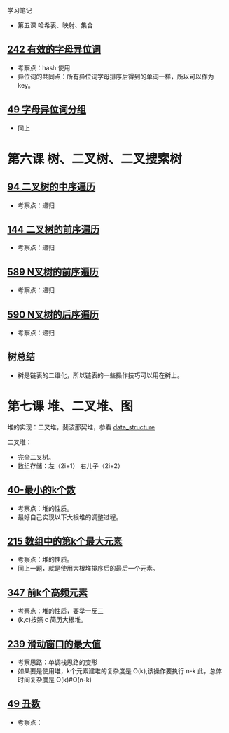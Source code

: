 
学习笔记
* 第五课 哈希表、映射、集合

## [242 有效的字母异位词](https://leetcode-cn.com/problems/valid-anagram)
   + 考察点：hash 使用
   + 异位词的共同点：所有异位词字母排序后得到的单词一样，所以可以作为 key。

## [49 字母异位词分组](https://leetcode-cn.com/problems/group-anagrams/)
   + 同上

# 第六课 树、二叉树、二叉搜索树

## [94 二叉树的中序遍历](https://leetcode-cn.com/problems/binary-tree-inorder-traversal/)
   + 考察点：递归
## [144 二叉树的前序遍历](https://leetcode-cn.com/problems/binary-tree-preorder-traversal/)
   + 考察点：递归
## [589 N叉树的前序遍历](https://leetcode-cn.com/problems/n-ary-tree-preorder-traversal/description/)
   + 考察点：递归
## [590 N叉树的后序遍历](https://leetcode-cn.com/problems/n-ary-tree-postorder-traversal/)
   + 考察点：递归

## 树总结
   + 树是链表的二维化，所以链表的一些操作技巧可以用在树上。

# 第七课 堆、二叉堆、图
  堆的实现：二叉堆，斐波那契堆，参看 [data_structure](https://en.wikipedia.org/wiki/Heap)

  二叉堆：
  + 完全二叉树。
  + 数组存储：左（2i+1） 右儿子（2i+2）

## [40-最小的k个数](https://leetcode-cn.com/problems/zui-xiao-de-kge-shu-lcof/)
   + 考察点：堆的性质。
   + 最好自己实现以下大根堆的调整过程。

## [215 数组中的第k个最大元素](https://leetcode-cn.com/problems/kth-largest-element-in-an-array/)
   + 考察点：堆的性质。
   + 同上一题，就是使用大根堆排序后的最后一个元素。

## [347 前k个高频元素](https://leetcode-cn.com/problems/top-k-frequent-elements/)
   + 考察点：堆的性质，要举一反三
   + (k,c)按照 c 简历大根堆。

## [239 滑动窗口的最大值](https://leetcode-cn.com/problems/sliding-window-maximum/)
   + 考察思路：单调栈思路的变形
   + 如果要是使用堆，k个元素建堆的复杂度是 O(k),该操作要执行 n-k 此，总体时间复杂度是 O(k)#O(n-k)

## [49 丑数](https://leetcode-cn.com/problems/chou-shu-lcof/)
   + 考察点：
